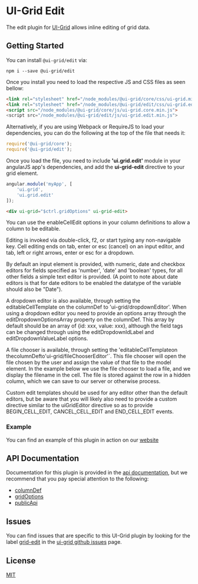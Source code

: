# UI-Grid Edit

The edit plugin for [UI-Grid](https://www.npmjs.com/package/@ui-grid/core) allows inline editing of grid data.

## Getting Started

You can install `@ui-grid/edit` via:

```shell
npm i --save @ui-grid/edit
```

Once you install you need to load the respective JS and CSS files as seen bellow:

```html
<link rel="stylesheet" href="/node_modules/@ui-grid/core/css/ui-grid.min.css" type="text/css">
<link rel="stylesheet" href="/node_modules/@ui-grid/edit/css/ui-grid.edit.min.css" type="text/css">
<script src="/node_modules/@ui-grid/core/js/ui-grid.core.min.js">
<script src="/node_modules/@ui-grid/edit/js/ui-grid.edit.min.js">
```

Alternatively, if you are using Webpack or RequireJS to load your dependencies, you can do the following at the top of the file that needs it:

```javascript
require('@ui-grid/core');
require('@ui-grid/edit');
```

Once you load the file, you need to include **'ui.grid.edit'** module in your angularJS app's dependencies, and add the **ui-grid-edit** directive to your grid element.

```javascript
angular.module('myApp', [
    'ui.grid',
    'ui.grid.edit'
]);
```

```html
<div ui-grid="$ctrl.gridOptions" ui-grid-edit>
```

You can use the enableCellEdit options in your column definitions to allow a column to be editable.

Editing is invoked via double-click, f2, or start typing any non-navigable key. Cell editing ends on tab, enter or esc (cancel) on an input editor, and tab, left or right arrows, enter or esc for a dropdown.

By default an input element is provided, with numeric, date and checkbox editors for fields specified as 'number', 'date' and 'boolean' types, for all other fields a simple text editor is provided. (A point to note about date editors is that for date editors to be enabled the datatype of the variable should also be "Date").

A dropdown editor is also available, through setting the editableCellTemplate on the columnDef to 'ui-grid/dropdownEditor'. When using a dropdown editor you need to provide an options array through the editDropdownOptionsArray property on the columnDef. This array by default should be an array of {id: xxx, value: xxx}, although the field tags can be changed through using the editDropdownIdLabel and editDropdownValueLabel options.

A file chooser is available, through setting the 'editableCellTemplateon thecolumnDefto'ui-grid/fileChooserEditor'`. This file chooser will open the file chosen by the user and assign the value of that file to the model element. In the example below we use the file chooser to load a file, and we display the filename in the cell. The file is stored against the row in a hidden column, which we can save to our server or otherwise process.

Custom edit templates should be used for any editor other than the default editors, but be aware that you will likely also need to provide a custom directive similar to the uiGridEditor directive so as to provide BEGIN_CELL_EDIT, CANCEL_CELL_EDIT and END_CELL_EDIT events.

### Example

You can find an example of this plugin in action on our [website](http://ui-grid.info/docs/#!/tutorial/Tutorial:%20201%20Edit%20Feature)

## API Documentation

Documentation for this plugin is provided in the [api documentation](http://ui-grid.info/docs/#!/api/), but we recommend that you pay special attention to the following:

* [columnDef](http://ui-grid.info/docs/#!/api/ui.grid.edit.api:ColumnDef)
* [gridOptions](http://ui-grid.info/docs/#!/api/ui.grid.edit.api:GridOptions)
* [publicApi](http://ui-grid.info/docs/#!/api/ui.grid.edit.api:PublicApi)

## Issues

You can find issues that are specific to this UI-Grid plugin by looking for the label [grid-edit](https://github.com/angular-ui/ui-grid/labels/grid-edit) in the [ui-grid github issues](https://github.com/angular-ui/ui-grid/issues) page.

## License

[MIT](https://github.com/angular-ui/ui-grid/blob/master/LICENSE.md)